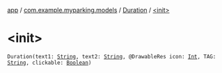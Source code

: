[app](../../index.md) / [com.example.myparking.models](../index.md) / [Duration](index.md) / [&lt;init&gt;](./-init-.md)

# &lt;init&gt;

`Duration(text1: `[`String`](https://kotlinlang.org/api/latest/jvm/stdlib/kotlin/-string/index.html)`, text2: `[`String`](https://kotlinlang.org/api/latest/jvm/stdlib/kotlin/-string/index.html)`, @DrawableRes icon: `[`Int`](https://kotlinlang.org/api/latest/jvm/stdlib/kotlin/-int/index.html)`, TAG: `[`String`](https://kotlinlang.org/api/latest/jvm/stdlib/kotlin/-string/index.html)`, clickable: `[`Boolean`](https://kotlinlang.org/api/latest/jvm/stdlib/kotlin/-boolean/index.html)`)`